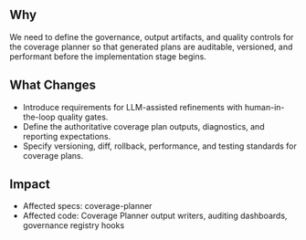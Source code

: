 ## Why
We need to define the governance, output artifacts, and quality controls for the coverage planner so that generated plans are auditable, versioned, and performant before the implementation stage begins.

## What Changes
- Introduce requirements for LLM-assisted refinements with human-in-the-loop quality gates.
- Define the authoritative coverage plan outputs, diagnostics, and reporting expectations.
- Specify versioning, diff, rollback, performance, and testing standards for coverage plans.

## Impact
- Affected specs: coverage-planner
- Affected code: Coverage Planner output writers, auditing dashboards, governance registry hooks
